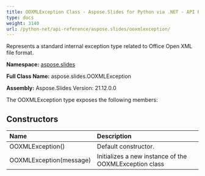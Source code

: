 ```yaml
---
title: OOXMLException Class - Aspose.Slides for Python via .NET - API Reference
type: docs
weight: 3140
url: /python-net/api-reference/aspose.slides/ooxmlexception/
---
```


Represents a standard internal exception type related to Office Open XML file format.

**Namespace:** [aspose.slides](/python-net/api-reference/aspose.slides/)

**Full Class Name:** aspose.slides.OOXMLException

**Assembly:**  Aspose.Slides Version: 21.12.0.0

The OOXMLException type exposes the following members:
## **Constructors**
|**Name**|**Description**|
| :- | :- |
|OOXMLException()|Default constructor.|
|OOXMLException(message)|Initializes a new instance of the OOXMLException class|
